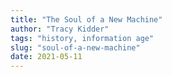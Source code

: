 ```yaml
---
title: "The Soul of a New Machine"
author: "Tracy Kidder"
tags: "history, information age"
slug: "soul-of-a-new-machine"
date: 2021-05-11
---
```


